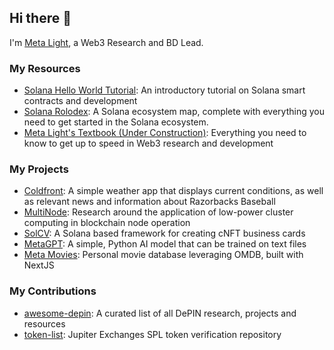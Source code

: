## Hi there 👋
I'm [Meta Light](https://meta-light.vercel.app/), a Web3 Research and BD Lead. 

### My Resources 
- [Solana Hello World Tutorial](https://github.com/meta-lite/solana-hello-world): An introductory tutorial on Solana smart contracts and development
- [Solana Rolodex](https://github.com/meta-lite/solana-rolodex): A Solana ecosystem map, complete with everything you need to get started in the Solana ecosystem.
- [Meta Light's Textbook (Under Construction)](https://github.com/meta-lite/meta-lite/blob/main/knowledge-bases/textbook.md): Everything you need to know to get up to speed in Web3 research and development

### My Projects
- [Coldfront](https://github.com/meta-lite/coldfront): A simple weather app that displays current conditions, as well as relevant news and information about Razorbacks Baseball
- [MultiNode](https://twitter.com/0xMetaLight/status/1630989599488049154?s=20): Research around the application of low-power cluster computing in blockchain node operation
- [SolCV](https://github.com/meta-lite/SolCV): A Solana based framework for creating cNFT business cards
- [MetaGPT](https://github.com/meta-lite/MetaGPT): A simple, Python AI model that can be trained on text files
- [Meta Movies](https://github.com/meta-lite/meta-movies): Personal movie database leveraging OMDB, built with NextJS

### My Contributions
- [awesome-depin](https://github.com/iotexproject/awesome-depin): A curated list of all DePIN research, projects and resources
- [token-list](https://github.com/jup-ag/token-list): Jupiter Exchanges SPL token verification repository
